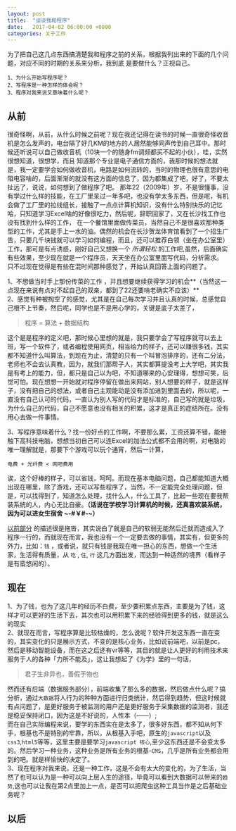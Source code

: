 ```yaml
---
layout: post
title:  "谈谈我和程序"
date:   2017-04-02 06:00:00 +0800
categories: 关于工作
---
```


为了把自己这几点东西搞清楚我和程序之前的关系，根据我列出来的下面的几个问题，对应不同的时期的关系来分析，我到底
是要做什么？正视自己。
```
1、为什么开始写程序呢？
2、写程序是一种怎样的体会呢？
3、程序对我来说又意味着什么呢？
```  
## 从前

很奇怪啊，从前，从什么时候之前呢？现在我还记得在读书的时候一直很奇怪收音机是怎么发声的，电台隔了好几KM的地方的人居然能够同声传到自己耳中。那时候还听说可以自己做收音机（10块一个的随身fm调频都买不起的小伙），哇，实然很想知道，很想学，而且 知道那个专业是电子通信方面的，我那时候的想法就是，我一定要学会如何做收音机，电路是如何流转的，当时的物理也很有意思的电阻电容啥的，后面渐渐的就没有这方面的信息了，因为都集成了吧，好了，不要太扯远了，说说，如何想到了做程序了吧。  那年22（2009年）岁，不是很懂事，没有学过什么样的技能，在工厂里呆过一年多吧，也没有学太多东西，但是呢，有机会做了工厂里的拉线组长，接触了一点点计算机知识，没有什么特别快乐的记忆哈，只知道学习Excel啥的好像很吃力，然后呢，辞职回家了，又在长沙找工作也没有找到什么样的工作， 在一个餐馆里面做传菜员，当然自己不是很喜欢那种类型的工作，尤其是手上一水的油。偶然的机会在长沙贺龙体育馆看到了一个招生广告，只要几千块钱就可以学习如何编程，而且，还可以推荐白领（坐在办公室里）工作，那可是有点诱惑，刚好自己又想换一个 
*所谓轻松* 的工作吧,虽然，后面确实有些效果，至少现在就是一个程序员，天天坐在办公室里面写代码，分析需求。 只不过现在觉得是有些在混时间那种感觉了，开始认真回答上面的问题了。  

1、不想做当时手上那份传菜的工作 ，并且想要继续获得学习的机会**（当然这一点现在来说有点对不起自己的双亲，都到了22还要啃老确实不应该）**  
2、感觉有种被掏空了的感觉，尤其是在自己每次学习并且认真的时候，总感觉自己根不上节奏，然后呢，同学也是不是用心学的，关键是底子太差了，  

>程序 = 算法 +  数据结构  

这个是是程序的定义吧，那时候心里想的就是，我只要学会了写程序就可以去上班，写一个软件了，或者编程使用网页，相当给力的样子，还可以赚很多钱，其实都不知道什么叫算法，到现在为止，清楚的只有一个叫冒泡排序的，还有二分法，老师也不会去认真教，因为，就我们那帮子人，其实都算提没考上大学吧，其实我是有考上的能力，但，都只是自己以为吧，不知道哪来的心安理得，想想可笑，后觉可怕。现在想想一开始就对程序停留在做出来网站，别人想要的样子，就是这样子，没有把自己的想法，或者自己主观能动是没有添加进到里面去的，所以呢，一直没有自己认可的代码，一直认为别人写的代码才是标准的，自己写的就是垃圾，为什么自己的代码，自己不愿意也没有相关的积累，这才是真正的症结所在。没有用心去做一件事情。  

3、写程序意味着什么？找一份好点的工作啊，不要那么累，工资还算不错，能接触下高科技电脑，想想当初自己可以连Excel的加法公式都不会用的啊，对电脑的唯一理解就是，那要下个游戏可以玩个通宵，然后一计算，  

`电费 + 光纤费 < 网吧费用`   

诶，这个好棒的样子，可以省钱，呵呵。而现在基本电脑问题，自己都能知道大概出现在哪里，除了游戏，还可以写些程序了，当然，不一定能完全处理问题，但是，可以找得到了，知道怎么处理，找什么人，什么工具了，比起一些现在要我帮装系统的人，内心无比自豪。**（话说在学校学习计算机的时候，还真喜欢装系统，因为可以进女生宿舍 ~-#￥#-~）**

[以前部分]('##从前') 的描述很是拖沓，其实说白了就是自己的软弱无能然后迁就而造成入了程序一行的，而就现在而言，我也没有一个一定要去做的事情，其实有，但更多的外力，比如：`钱` ，或者说，就只有钱是我现在唯一担心的东西，想做一个生活家，生活得有质量，从 `吃` , `住`, `行` 这几方面出发，而达到一种适然的境界（看样子是有蛮悠闲的）。

## 现在    

1、为了钱，也为了这几年的经历不白费，至少要积累点东西，主要是为了钱，这样才可以更好的生活下去，其次也可以用积累下来的经验得到更多的钱，就是这么的现实  
2、就现在而言，写程序算是比较枯燥的，怎么说呢？软件开发这东西一直在变的，其实变化的只是展示方式，不变的是核心业务，比如说前端吧，以前是pc，然后是移动智能设备，而在这之后还有vr等等，其目的就是让人更好的利用技术来服务于人的各种「力所不能及」，这让我想起了《为学》里的一句话，

>君子生非异也，善假于物也   

然而还有后端（数据服务部分），前端收集了那么多的数据，然后做点什么呢？搞分析，通过`大数据`将人行为的种种方面进行归类统计，然后得到趋势，但这时候就有点问题了，是更好服务于被监测的用户还是更好服务于采集数据的监测者，我还是稳妥保持闭口，因为这是不好说的，人性本（——）;  
而在自己实际编程来说，要学的东西实在是太多了，很多好东西，都不知从何下手，根基也不是特别的牢靠，所以，从根基入手吧，原生的`javascript`以及`css3`,`html5`等等，这里主要是要学习`javascript 核心`,至少这东西还是不会变太多的。然后学习一种业务，这种业务是所有业务的根基-`CMS`，几乎是所有业务都会用到的吧。就是样愉快的决定了。  
3、现在程序对我来说，还是一种工作，这是不会有太大的变化的，为了生活，当然了也可以认为是一种可以向上层人生的途径，毕竟可以看到大数据可以带来的`趋势`,这也可以让我在第2点里加上一点，是否可以把爬虫这种工具当作是之后基础业务呢？  


## 以后    


